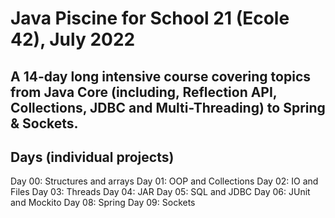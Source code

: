 # Java Piscine for School 21 (Ecole 42), July 2022

## A 14-day long intensive course covering topics from Java Core (including, Reflection API, Collections, JDBC and Multi-Threading) to Spring & Sockets.

## Days (individual projects)
Day 00: Structures and arrays
Day 01: OOP and Collections
Day 02: IO and Files
Day 03: Threads
Day 04: JAR
Day 05: SQL and JDBC
Day 06: JUnit and Mockito
Day 08: Spring
Day 09: Sockets
